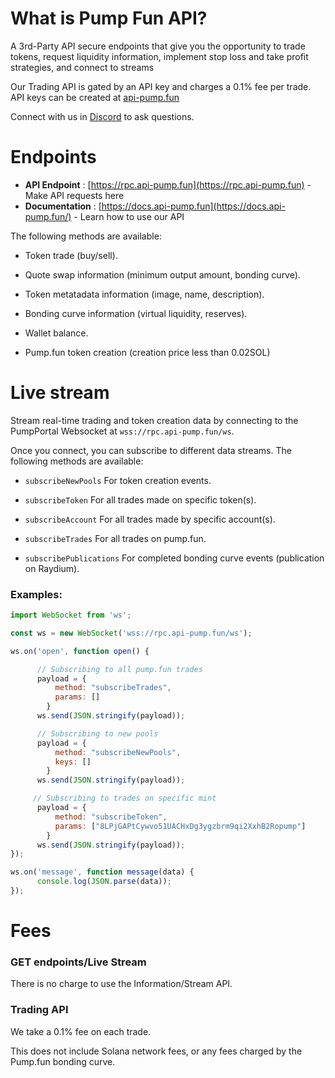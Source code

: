 # What is Pump Fun API?

A 3rd-Party API secure endpoints that give you the opportunity to trade tokens, request liquidity information, implement stop loss and take profit strategies, and connect to streams

Our Trading API is gated by an API key and charges a 0.1% fee per trade. API keys can be created at [api-pump.fun](https://api-pump.fun)

Connect with us in [Discord](https://discord.com/invite/e3xGse42z7) to ask questions.

# Endpoints

* **API Endpoint** : [https://rpc.api-pump.fun](https://rpc.api-pump.fun) - Make API requests here
* **Documentation** : [https://docs.api-pump.fun](https://docs.api-pump.fun/) - Learn how to use our API
  
The following methods are available: 
 
 - Token trade (buy/sell).

 - Quote swap information (minimum output amount, bonding curve).

 - Token metatadata information (image, name, description).

 - Bonding curve information (virtual liquidity, reserves).
 
 - Wallet balance.

 - Pump.fun token creation (creation price less than 0.02SOL)

# Live stream

Stream real-time trading and token creation data by connecting to the PumpPortal Websocket at `wss://rpc.api-pump.fun/ws`. 

Once you connect, you can subscribe to different data streams. The following methods are available: 
 
 - `subscribeNewPools` For token creation events.

 - `subscribeToken` For all trades made on specific token(s).

 - `subscribeAccount` For all trades made by specific account(s).

 - `subscribeTrades` For all trades on pump.fun.

- `subscribePublications` For completed bonding curve events (publication on Raydium).

 ### Examples:

```js
import WebSocket from 'ws';

const ws = new WebSocket('wss://rpc.api-pump.fun/ws');  

ws.on('open', function open() {

      // Subscribing to all pump.fun trades
      payload = {
          method: "subscribeTrades",
          params: []
        }
      ws.send(JSON.stringify(payload));

      // Subscribing to new pools
      payload = {
          method: "subscribeNewPools",
          keys: []
        }
      ws.send(JSON.stringify(payload));

     // Subscribing to trades on specific mint
      payload = {
          method: "subscribeToken",
          params: ["8LPjGAPtCywvo51UACHxDg3ygzbrm9qi2XxhB2Ropump"]
        }
      ws.send(JSON.stringify(payload));
});

ws.on('message', function message(data) {
      console.log(JSON.parse(data));
});
```
# Fees

### GET endpoints/Live Stream 

There is no charge to use the Information/Stream API.

### Trading API

We take a 0.1% fee on each trade.

This does not include Solana network fees, or any fees charged by the Pump.fun bonding curve.
